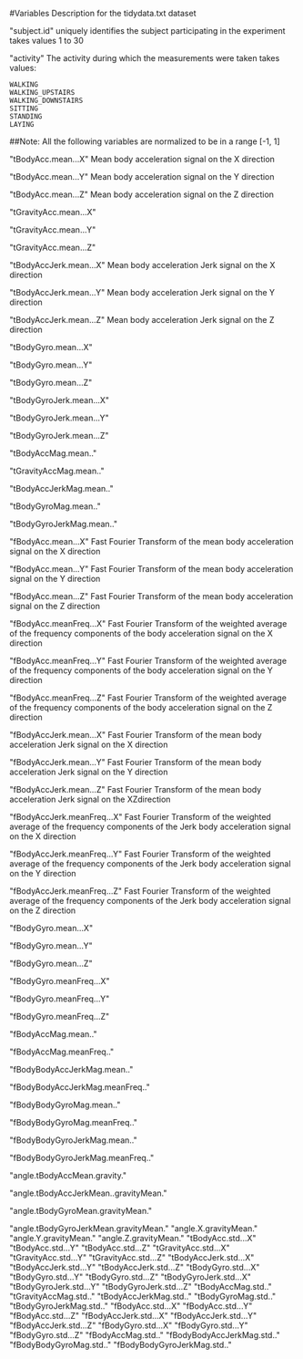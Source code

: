 #Variables Description for the tidydata.txt dataset

"subject.id"
	 uniquely identifies the subject participating in the experiment
	 takes values 1 to 30
	 
"activity"
	The activity during which the measurements were taken
	takes values:
	
	WALKING
	WALKING_UPSTAIRS
	WALKING_DOWNSTAIRS
	SITTING
	STANDING
	LAYING
	
##Note: All the following variables are normalized to be in a range [-1, 1]
	
"tBodyAcc.mean...X" 
	Mean body acceleration signal on the X direction
	
"tBodyAcc.mean...Y"
	Mean body acceleration signal on the Y direction
	
"tBodyAcc.mean...Z"
	Mean body acceleration signal on the Z direction
		
 "tGravityAcc.mean...X"
 	
 
 "tGravityAcc.mean...Y"
 
 "tGravityAcc.mean...Z"
 
 "tBodyAccJerk.mean...X"
 	Mean body acceleration Jerk signal on the X direction
 
 "tBodyAccJerk.mean...Y"
 	Mean body acceleration Jerk signal on the Y direction
 
 "tBodyAccJerk.mean...Z"
 	Mean body acceleration Jerk signal on the Z direction
 
 "tBodyGyro.mean...X"
 
 "tBodyGyro.mean...Y"
 
 "tBodyGyro.mean...Z"
 
 "tBodyGyroJerk.mean...X"
 
 "tBodyGyroJerk.mean...Y"
 
 "tBodyGyroJerk.mean...Z"
 
 "tBodyAccMag.mean.."
 
 "tGravityAccMag.mean.."
 
 "tBodyAccJerkMag.mean.."
 
 "tBodyGyroMag.mean.."
 
 "tBodyGyroJerkMag.mean.."
 
 "fBodyAcc.mean...X"
 	Fast Fourier Transform of the mean body acceleration signal on the X direction
 
 "fBodyAcc.mean...Y"
 	Fast Fourier Transform of the mean body acceleration signal on the Y direction
 
 "fBodyAcc.mean...Z"
 	Fast Fourier Transform of the mean body acceleration signal on the Z direction
 
 "fBodyAcc.meanFreq...X"
	 Fast Fourier Transform of the weighted average of the frequency components of the body acceleration signal on the X direction
 
 "fBodyAcc.meanFreq...Y"
 	Fast Fourier Transform of the weighted average of the frequency components of the body acceleration signal on the Y direction
 
 "fBodyAcc.meanFreq...Z"
	 Fast Fourier Transform of the weighted average of the frequency components of the body acceleration signal on the Z direction
 
 "fBodyAccJerk.mean...X"
 	Fast Fourier Transform of the mean body acceleration Jerk signal on the X direction
 
 "fBodyAccJerk.mean...Y"
 	Fast Fourier Transform of the mean body acceleration Jerk signal on the Y direction
 
 "fBodyAccJerk.mean...Z"
 	Fast Fourier Transform of the mean body acceleration Jerk signal on the XZdirection
 
 "fBodyAccJerk.meanFreq...X"
 	Fast Fourier Transform of the weighted average of the frequency components of the Jerk body acceleration signal on the X direction
 
 "fBodyAccJerk.meanFreq...Y"
  	Fast Fourier Transform of the weighted average of the frequency components of the Jerk body acceleration signal on the Y direction
 
 "fBodyAccJerk.meanFreq...Z"
 	Fast Fourier Transform of the weighted average of the frequency components of the Jerk body acceleration signal on the Z direction
 
 
 "fBodyGyro.mean...X"
 
 "fBodyGyro.mean...Y"
 
 "fBodyGyro.mean...Z"
 
 "fBodyGyro.meanFreq...X"
 
 "fBodyGyro.meanFreq...Y"
 
 "fBodyGyro.meanFreq...Z"
 
 "fBodyAccMag.mean.."
 
 "fBodyAccMag.meanFreq.."
 
 "fBodyBodyAccJerkMag.mean.."
 
 "fBodyBodyAccJerkMag.meanFreq.."
 
 "fBodyBodyGyroMag.mean.."
 
 "fBodyBodyGyroMag.meanFreq.."
 
 "fBodyBodyGyroJerkMag.mean.."
 
 "fBodyBodyGyroJerkMag.meanFreq.."
 
 "angle.tBodyAccMean.gravity."
 
 "angle.tBodyAccJerkMean..gravityMean."
 
 "angle.tBodyGyroMean.gravityMean."
 
 "angle.tBodyGyroJerkMean.gravityMean." "angle.X.gravityMean." "angle.Y.gravityMean." "angle.Z.gravityMean." "tBodyAcc.std...X" "tBodyAcc.std...Y" "tBodyAcc.std...Z" "tGravityAcc.std...X" "tGravityAcc.std...Y" "tGravityAcc.std...Z" "tBodyAccJerk.std...X" "tBodyAccJerk.std...Y" "tBodyAccJerk.std...Z" "tBodyGyro.std...X" "tBodyGyro.std...Y" "tBodyGyro.std...Z" "tBodyGyroJerk.std...X" "tBodyGyroJerk.std...Y" "tBodyGyroJerk.std...Z" "tBodyAccMag.std.." "tGravityAccMag.std.." "tBodyAccJerkMag.std.." "tBodyGyroMag.std.." "tBodyGyroJerkMag.std.." "fBodyAcc.std...X" "fBodyAcc.std...Y" "fBodyAcc.std...Z" "fBodyAccJerk.std...X" "fBodyAccJerk.std...Y" "fBodyAccJerk.std...Z" "fBodyGyro.std...X" "fBodyGyro.std...Y" "fBodyGyro.std...Z" "fBodyAccMag.std.." "fBodyBodyAccJerkMag.std.." "fBodyBodyGyroMag.std.." "fBodyBodyGyroJerkMag.std.."